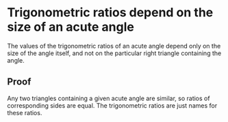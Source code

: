 # Trigonometric ratios depend on the size of an acute angle

The values of the trigonometric ratios of an acute angle depend only on the size of the angle itself, and not on the particular right triangle containing the angle.

## Proof

Any two triangles containing a given acute angle are similar, so ratios of corresponding sides are equal. The trigonometric ratios are just names for these ratios.